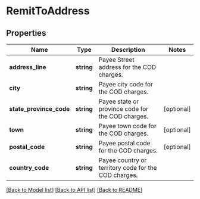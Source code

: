 # RemitToAddress

## Properties
Name | Type | Description | Notes
------------ | ------------- | ------------- | -------------
**address_line** | **string** | Payee Street address for the COD charges. | 
**city** | **string** | Payee city code for the COD charges. | 
**state_province_code** | **string** | Payee state or province code for the COD charges. | [optional] 
**town** | **string** | Payee town code for the COD charges. | [optional] 
**postal_code** | **string** | Payee postal code for the COD charges. | [optional] 
**country_code** | **string** | Payee country or territory code for the COD charges. | 

[[Back to Model list]](../../README.md#documentation-for-models) [[Back to API list]](../../README.md#documentation-for-api-endpoints) [[Back to README]](../../README.md)

